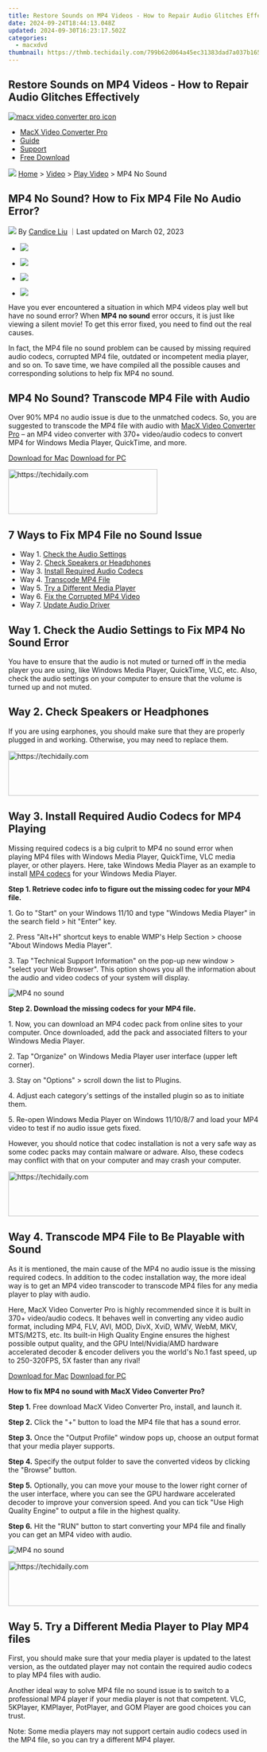 ```yaml
---
title: Restore Sounds on MP4 Videos - How to Repair Audio Glitches Effectively
date: 2024-09-24T18:44:13.048Z
updated: 2024-09-30T16:23:17.502Z
categories:
  - macxdvd
thumbnail: https://thmb.techidaily.com/799b62d064a45ec31383dad7a037b165e61e53db2f1095b1f1474aef4ef5c21f.png
---
```


## Restore Sounds on MP4 Videos - How to Repair Audio Glitches Effectively

[![macx video converter pro icon](https://www.macxdvd.com/mac-dvd-video-converter-how-to/../image-style/new-seo/icon11.png)](https://tools.techidaily.com/macxdvd/products/)

* [MacX Video Converter Pro](https://tools.techidaily.com/macxdvd/products/)
* [Guide](https://tools.techidaily.com/macxdvd/products/)
* [Support](https://tools.techidaily.com/macxdvd/products/)
* [Free Download](https://tools.techidaily.com/macxdvd/products/)

![](https://www.macxdvd.com/mac-dvd-video-converter-how-to/../image-style/new-seo/icon7.png) [Home](https://tools.techidaily.com/macxdvd/products/) \> [Video](https://tools.techidaily.com/macxdvd/products/) \> [Play Video](https://tools.techidaily.com/macxdvd/products/) \> MP4 No Sound

## MP4 No Sound? How to Fix MP4 File No Audio Error?

![](https://www.macxdvd.com/mac-dvd-video-converter-how-to/../image-style/new-seo/icon6.png) By [Candice Liu](https://tools.techidaily.com/macxdvd/products/) ｜Last updated on March 02, 2023

* [![](https://www.macxdvd.com/mac-dvd-video-converter-how-to/../image-style/new-seo/share-fa.jpg)](https://www.facebook.com/sharer/sharer.php?u=https://www.macxdvd.com/mac-dvd-video-converter-how-to/mp4-no-sound-fixed.htm)
* [![](https://www.macxdvd.com/mac-dvd-video-converter-how-to/../image-style/new-seo/share-tw.jpg)](https://twitter.com/intent/tweet?url=https://www.macxdvd.com/mac-dvd-video-converter-how-to/mp4-no-sound-fixed.htm&text=)
* [![](https://www.macxdvd.com/mac-dvd-video-converter-how-to/../image-style/new-seo/share-go.jpg)](https://pinterest.com/pin/create/button/?url=https://www.macxdvd.com/mac-dvd-video-converter-how-to/mp4-no-sound-fixed.htm&media=&description=)

* [![](https://www.macxdvd.com/mac-dvd-video-converter-how-to/../image-style/new-seo/share-in.jpg)](https://www.linkedin.com/shareArticle?mini=true&url=https://www.macxdvd.com/mac-dvd-video-converter-how-to/mp4-no-sound-fixed.htm&title=&summary=&source=)

Have you ever encountered a situation in which MP4 videos play well but have no sound error? When **MP4 no sound** error occurs, it is just like viewing a silent movie! To get this error fixed, you need to find out the real causes.

In fact, the MP4 file no sound problem can be caused by missing required audio codecs, corrupted MP4 file, outdated or incompetent media player, and so on. To save time, we have compiled all the possible causes and corresponding solutions to help fix MP4 no sound.

## MP4 No Sound? Transcode MP4 File with Audio

Over 90% MP4 no audio issue is due to the unmatched codecs. So, you are suggested to transcode the MP4 file with audio with [MacX Video Converter Pro](https://tools.techidaily.com/macxdvd/products/) – an MP4 video converter with 370+ video/audio codecs to convert MP4 for Windows Media Player, QuickTime, and more.

[Download for Mac](https://tools.techidaily.com/macxdvd/products/) [Download for PC](https://tools.techidaily.com/macxdvd/products/) 

<!-- affiliate ads begin -->
<a href="https://aligracehair.sjv.io/c/5597632/1925468/19272" target="_top" id="1925468">
  <img src="//a.impactradius-go.com/display-ad/19272-1925468" border="0" alt="https://techidaily.com" width="300" height="90"/>
</a>
<img height="0" width="0" src="https://aligracehair.sjv.io/i/5597632/1925468/19272" style="position:absolute;visibility:hidden;" border="0" />
<!-- affiliate ads end -->

## 7 Ways to Fix MP4 File no Sound Issue

* Way 1\. [Check the Audio Settings](https://tools.techidaily.com/macxdvd/products/)
* Way 2\. [Check Speakers or Headphones](https://tools.techidaily.com/macxdvd/products/)
* Way 3\. [Install Required Audio Codecs](https://tools.techidaily.com/macxdvd/products/)
* Way 4\. [Transcode MP4 File](https://tools.techidaily.com/macxdvd/products/)
* Way 5\. [Try a Different Media Player](https://tools.techidaily.com/macxdvd/products/)
* Way 6\. [Fix the Corrupted MP4 Video](https://tools.techidaily.com/macxdvd/products/)
* Way 7\. [Update Audio Driver](https://tools.techidaily.com/macxdvd/products/)

## Way 1\. Check the Audio Settings to Fix MP4 No Sound Error

You have to ensure that the audio is not muted or turned off in the media player you are using, like Windows Media Player, QuickTime, VLC, etc. Also, check the audio settings on your computer to ensure that the volume is turned up and not muted.

## Way 2\. Check Speakers or Headphones

If you are using earphones, you should make sure that they are properly plugged in and working. Otherwise, you may need to replace them.

<!-- affiliate ads begin -->
<a href="https://ephamedtechinc.pxf.io/c/5597632/2137226/26400" target="_top" id="2137226">
  <img src="//a.impactradius-go.com/display-ad/26400-2137226" border="0" alt="https://techidaily.com" width="728" height="90"/>
</a>
<img height="0" width="0" src="https://ephamedtechinc.pxf.io/i/5597632/2137226/26400" style="position:absolute;visibility:hidden;" border="0" />
<!-- affiliate ads end -->

## Way 3\. Install Required Audio Codecs for MP4 Playing

Missing required codecs is a big culprit to MP4 no sound error when playing MP4 files with Windows Media Player, QuickTime, VLC media player, or other players. Here, take Windows Media Player as an example to install [MP4 codecs](https://tools.techidaily.com/macxdvd/products/) for your Windows Media Player.

**Step 1\. Retrieve codec info to figure out the missing codec for your MP4 file.**

1\. Go to "Start" on your Windows 11/10 and type "Windows Media Player" in the search field > hit "Enter" key.

2\. Press "Alt+H" shortcut keys to enable WMP's Help Section > choose "About Windows Media Player".

3\. Tap "Technical Support Information" on the pop-up new window > "select your Web Browser". This option shows you all the information about the audio and video codecs of your system will display.

![MP4 no sound](https://www.macxdvd.com/mac-dvd-video-converter-how-to/article-image/wmp-video-audio-codecs-info.jpg) 

**Step 2\. Download the missing codecs for your MP4 file.**

1\. Now, you can download an MP4 codec pack from online sites to your computer. Once downloaded, add the pack and associated filters to your Windows Media Player. 

2\. Tap "Organize" on Windows Media Player user interface (upper left corner).

3\. Stay on "Options" > scroll down the list to Plugins. 

4\. Adjust each category's settings of the installed plugin so as to initiate them.

5\. Re-open Windows Media Player on Windows 11/10/8/7 and load your MP4 video to test if no audio issue gets fixed.

However, you should notice that codec installation is not a very safe way as some codec packs may contain malware or adware. Also, these codecs may conflict with that on your computer and may crash your computer.

<!-- affiliate ads begin -->
<a href="https://aligracehair.sjv.io/c/5597632/1880944/19272" target="_top" id="1880944">
  <img src="//a.impactradius-go.com/display-ad/19272-1880944" border="0" alt="https://techidaily.com" width="728" height="90"/>
</a>
<img height="0" width="0" src="https://aligracehair.sjv.io/i/5597632/1880944/19272" style="position:absolute;visibility:hidden;" border="0" />
<!-- affiliate ads end -->

## Way 4\. Transcode MP4 File to Be Playable with Sound

As it is mentioned, the main cause of the MP4 no audio issue is the missing required codecs. In addition to the codec installation way, the more ideal way is to get an MP4 video transcoder to transcode MP4 files for any media player to play with audio.

Here, MacX Video Converter Pro is highly recommended since it is built in 370+ video/audio codecs. It behaves well in converting any video audio format, including MP4, FLV, AVI, MOD, DivX, XviD, WMV, WebM, MKV, MTS/M2TS, etc. Its built-in High Quality Engine ensures the highest possible output quality, and the GPU Intel/Nvidia/AMD hardware accelerated decoder & encoder delivers you the world's No.1 fast speed, up to 250-320FPS, 5X faster than any rival!

[Download for Mac](https://tools.techidaily.com/macxdvd/products/) [Download for PC](https://tools.techidaily.com/macxdvd/products/) 

**How to fix MP4 no sound with MacX Video Converter Pro?**

**Step 1\.** Free download MacX Video Converter Pro, install, and launch it. 

**Step 2\.** Click the "+" button to load the MP4 file that has a sound error. 

**Step 3\.** Once the "Output Profile" window pops up, choose an output format that your media player supports.

**Step 4\.** Specify the output folder to save the converted videos by clicking the "Browse" button.

**Step 5\.** Optionally, you can move your mouse to the lower right corner of the user interface, where you can see the GPU hardware accelerated decoder to improve your conversion speed. And you can tick "Use High Quality Engine" to output a file in the highest quality.

**Step 6\.** Hit the "RUN" button to start converting your MP4 file and finally you can get an MP4 video with audio.

![MP4 no sound](https://www.macxdvd.com/mac-dvd-video-converter-how-to/article-image/mp4player7.png) 

<!-- affiliate ads begin -->
<a href="https://aligracehair.sjv.io/c/5597632/2027181/19272" target="_top" id="2027181">
  <img src="//a.impactradius-go.com/display-ad/19272-2027181" border="0" alt="https://techidaily.com" width="728" height="90"/>
</a>
<img height="0" width="0" src="https://aligracehair.sjv.io/i/5597632/2027181/19272" style="position:absolute;visibility:hidden;" border="0" />
<!-- affiliate ads end -->

## Way 5\. Try a Different Media Player to Play MP4 files

First, you should make sure that your media player is updated to the latest version, as the outdated player may not contain the required audio codecs to play MP4 files with audio.

Another ideal way to solve MP4 file no sound issue is to switch to a professional MP4 player if your media player is not that competent. VLC, 5KPlayer, KMPlayer, PotPlayer, and GOM Player are good choices you can trust. 

Note: Some media players may not support certain audio codecs used in the MP4 file, so you can try a different MP4 player.

<!-- affiliate ads begin -->
<span id="1424533">
					<video width="864" height="1536" style="cursor:pointer"
           poster="//a.impactradius-go.com/display-clicktoplayimage/1424533.png"
           onclick="if(!this.playClicked){this.play();this.setAttribute('controls',true);this.playClicked=true;}">
	   <source src="//a.impactradius-go.com/display-ad/16446-1424533">
	   <img src="//a.impactradius-go.com/display-clicktoplayimage/1424533.png" style="border: none; height: 100%; width: 100%; object-fit: contain">
	</video>
	<div style="width:540px;text-align:center"><a href="javascript:window.open(decodeURIComponent('https%3A%2F%2Flaganoo.pxf.io%2Fc%2F5597632%2F1424533%2F16446'), '_blank');void(0);">Click here</a></div>
</span>
<img height="0" width="0" src="https://imp.pxf.io/i/5597632/1424533/16446" style="position:absolute;visibility:hidden;" border="0" />
<!-- affiliate ads end -->

## Way 6\. Fix the Corrupted MP4 Video

When your MP4 video has no sound, chances are probably that your MP4 file has been damaged or corrupted. The corruption happens during video recording, transferring, or downloading. To solve this issue, you need to download a video repair tool to [repair corrupted MP4 files](https://tools.techidaily.com/macxdvd/products/) first before playback. 

## Way 7\. Update Audio Driver

Also, you are suggested to check that your computer’s audio drivers are up-to-date and properly configured. You can check for updates through your computer's device manager or the manufacturer's website.

## More about MP4 File No Sound Error

<!-- affiliate ads begin -->
<a href="https://appsumo.8odi.net/c/5597632/2082530/7443" target="_top" id="2082530">
  <img src="//a.impactradius-go.com/display-ad/7443-2082530" border="0" alt="https://techidaily.com" width="728" height="90"/>
</a>
<img height="0" width="0" src="https://appsumo.8odi.net/i/5597632/2082530/7443" style="position:absolute;visibility:hidden;" border="0" />
<!-- affiliate ads end -->

### 1\. Why does my MP4 file have no audio?

* There are missing or faulty audio codecs.
* The MP4 file has been corrupted.
* Your media player is outdated or incompetent.

MP4 is a container format that can contain various video and audio codecs. So, if your media player does not support the audio codec, like WMA, LPCM, DTS-HD, MP3, AAC, AC-3, Opus, etc. contained in your MP4 file, the MP4 no audio error will happen. Also, if the MP4 file has been corrupted, you may play the video with no audio. Another main reason is your media player doesn’t support the audio codecs/formats.

### 2\. Does MP4 support audio?

Yes. MP4 is a container format that can contain both video and audio files. Also, other data like subtitles and still images can also be stored.

### 3\. How do I get sound on an MP4 video?

First, you should make sure the hardware like the computer’s voice setting isn’t muted and the media player supports your MP4 file. If your MP4 file itself has an error, you’d better convert it with audio first.

### 4\. How to play MP4 files?

To play MP4 files, you need to get a professional MP4 player that has the ability to play any MP4 file without the need to install an external MP4 codec pack. The suggested options are VLC, PotPlayer, 5KPlayer, GOM Player, INNA and so on.

### 5\. How to fix ‘iMovie is missing audio from MP4’ error?

The reason for iMovie MP4 no sound is that iMovie only accepts MP4 files encoded by MPEG4/AAC or H.264/AAC data. Yet, MP4 is a video container format that may contain various audio and video codecs (and sometimes even subtitle streams incl.). If the MP4 file is not encoded with the iMovie support codec, iMovie won't import this kind of MP4 video. This case is also as same as that of other video editors like Premiere Pro or Davinci Resolve.

To solve this, the best way is to convert MP4 to the [best format for iMovie](https://tools.techidaily.com/macxdvd/products/) so as to import it to iMovie with sound.

In conclusion, the MP4 file no sound error can be caused by diverse reasons, including missing required audio codecs, corrupted MP4 file, outdated media player, muted voice settings, and so on. We have found corresponding solutions to each case to help you solve the error. You can check your problem and find a proper way in this article.

BTW, as most of the MP4 no audio issues are caused by missing codecs or incompatible format, the best way is to convert an MP4 video to be playable with a video converter like MacX Video Converter Pro.

**Download MP4 Video Converter to Solve MP4 No Souns Issue ↓↓↓**

[Download for Mac](https://tools.techidaily.com/macxdvd/products/) [Download for PC](https://tools.techidaily.com/macxdvd/products/) 

ABOUT THE AUTHOR

![author- candice](https://www.macxdvd.com/mac-dvd-video-converter-how-to/../image-style/new-seo/candice.png) 

<!-- affiliate ads begin -->
<a href="https://appsumo.8odi.net/c/5597632/2123738/7443" target="_top" id="2123738">
  <img src="//a.impactradius-go.com/display-ad/7443-2123738" border="0" alt="https://techidaily.com" width="600" height="90"/>
</a>
<img height="0" width="0" src="https://appsumo.8odi.net/i/5597632/2123738/7443" style="position:absolute;visibility:hidden;" border="0" />
<!-- affiliate ads end -->

[Candice Liu ![](https://www.macxdvd.com/mac-dvd-video-converter-how-to/../image-style/new-seo/share-in1.jpg)](https://www.linkedin.com/in/candice-liu-444483a3/) 

Candice's particularly skilled in writing and sharing video-related contents. Her guides cover from deep-seated video/audio parameters, to media entertainment on different platforms. She also enjoys shooting and processing videos by herself for a more reliable basis of informative info with her articles, which are never at the expense of eliminating an entertaining read.

Related Articles

![](https://www.macxdvd.com/mac-dvd-video-converter-how-to/../image-style/new-seo/pic7.jpg)

[\[Solved\] Why No Audio When Importing MP4 to iMovie?](https://tools.techidaily.com/macxdvd/products/) 

![](https://www.macxdvd.com/mac-dvd-video-converter-how-to/../image-style/new-seo/pic6.jpg)

[MP4 Video Format Definition, Pros, Comparison and Usages](https://tools.techidaily.com/macxdvd/products/) 

![](https://www.macxdvd.com/mac-dvd-video-converter-how-to/../image-style/new-seo/pic5.jpg)

[How to Play MP4 Videos on macOS without Issue](https://tools.techidaily.com/macxdvd/products/) 

![](https://www.macxdvd.com/mac-dvd-video-converter-how-to/../image-style/new-seo/pic4.jpg)

<!-- affiliate ads begin -->
<a href="https://jalbum-affiliate-program.sjv.io/c/5597632/1584040/17916" target="_top" id="1584040">
  <img src="//a.impactradius-go.com/display-ad/17916-1584040" border="0" alt="https://techidaily.com" width="728" height="90"/>
</a>
<img height="0" width="0" src="https://jalbum-affiliate-program.sjv.io/i/5597632/1584040/17916" style="position:absolute;visibility:hidden;" border="0" />
<!-- affiliate ads end -->

[Top Free MP4 Converter Mac to Convert Video to MP4 in HQ](https://tools.techidaily.com/macxdvd/products/) 

![](https://www.macxdvd.com/mac-dvd-video-converter-how-to/../image-style/new-seo/pic3.jpg)

[MP4 VS MOV: What Is the Difference Between MOV and MP4](https://tools.techidaily.com/macxdvd/products/) 

![](https://www.macxdvd.com/mac-dvd-video-converter-how-to/../image-style/new-seo/pic2.jpg)

[Best Free MP4 Video Player for macOS](https://tools.techidaily.com/macxdvd/products/) 

![Digiarty Software](https://www.macxdvd.com/mac-dvd-video-converter-how-to/../icon/logo.png) 

Digiarty Software, Inc. (MacXDVD) is a leader in delivering stable multimedia software applications for worldwide users since its establishment in 2006.

### Hot Products

* [MacX DVD Ripper Pro](https://tools.techidaily.com/macxdvd/products/)
* [MacX Video Converter Pro](https://tools.techidaily.com/macxdvd/products/)
* [MacX MediaTrans](https://tools.techidaily.com/macxdvd/products/)

### Tips and Tricks

* [DVD Topics >>](https://tools.techidaily.com/macxdvd/products/)
* [Video Solutions >>](https://tools.techidaily.com/macxdvd/products/)
* [Data Transfer >>](https://tools.techidaily.com/macxdvd/products/)
* [Online Video >>](https://tools.techidaily.com/macxdvd/products/)
* [Hot Topics >>](https://tools.techidaily.com/macxdvd/products/)

### Company

* [About Us >>](https://tools.techidaily.com/macxdvd/products/)
* [Tech & Sales FAQ >>](https://tools.techidaily.com/macxdvd/products/)
* [User Guides >>](https://tools.techidaily.com/macxdvd/products/)
* [Contact Us >>](https://tools.techidaily.com/macxdvd/products/)
* [Partner >>](https://tools.techidaily.com/macxdvd/products/)

[Home](https://tools.techidaily.com/macxdvd/products/) | [About](https://tools.techidaily.com/macxdvd/products/) | [Privacy Policy](https://tools.techidaily.com/macxdvd/products/) | [Terms and Conditions](https://tools.techidaily.com/macxdvd/products/) | [License Agreement](https://tools.techidaily.com/macxdvd/products/) | [Resource](https://tools.techidaily.com/macxdvd/products/) | [News](https://tools.techidaily.com/macxdvd/products/) | [Contact Us](https://tools.techidaily.com/macxdvd/products/)

Copyright © 2024 Digiarty Software, Inc (MacXDVD). All rights reserved

Apple, the Apple logo, Mac, iPhone, iPad, iPod and iTunes are trademarks of Apple Inc, registered in the U.S. and other countries.  
Digiarty Software is not developed by or affiliated with Apple Inc.

<ins class="adsbygoogle"
     style="display:block"
     data-ad-format="autorelaxed"
     data-ad-client="ca-pub-7571918770474297"
     data-ad-slot="1223367746"></ins>

<ins class="adsbygoogle"
     style="display:block"
     data-ad-client="ca-pub-7571918770474297"
     data-ad-slot="8358498916"
     data-ad-format="auto"
     data-full-width-responsive="true"></ins>

<span class="atpl-alsoreadstyle">Also read:</span>
<div><ul>
<li><a href="https://instagram-videos.techidaily.com/new-2024-approved-harmonize-video-quality-with-instagrams-visual-theme/"><u>[New] 2024 Approved Harmonize Video Quality with Instagram's Visual Theme</u></a></li>
<li><a href="https://vp-tips.techidaily.com/updated-2024-approved-camera-roundup-top-picks-for-superior-videography/"><u>[Updated] 2024 Approved Camera Roundup Top Picks for Superior Videography</u></a></li>
<li><a href="https://vp-tips.techidaily.com/updated-sharpen-your-skills-with-these-essential-pixlr-tips-for-2024/"><u>[Updated] Sharpen Your Skills with These Essential Pixlr Tips for 2024</u></a></li>
<li><a href="https://solve-help.techidaily.com/iuoajoocrplusodquocueocvplusobruayoowdjplusockuwujowfqoobqplusocreodoplusodlplusodgeodoplusobmeociplusajiplusw8leobjtog44k44kk44og44op44ox44k55qmf6io95luy4460/"><u>「クリスタの映像を完全にキャプチャする手引き: タイムラプス機能付きガイド」</u></a></li>
<li><a href="https://article-tips.techidaily.com/2024-approved-full-review-of-lg-bp350-from-screen-brightness-to-audio-output/"><u>2024 Approved Full Review of LG BP350 - From Screen Brightness to Audio Output</u></a></li>
<li><a href="https://phone-solutions.techidaily.com/can-t-view-mkv-movies-content-on-xiaomi-redmi-note-12t-pro-by-aiseesoft-video-converter-play-mkv-on-android/"><u>Can’t view MKV movies content on Xiaomi Redmi Note 12T Pro</u></a></li>
<li><a href="https://easy-unlock-android.techidaily.com/complete-review-and-guide-to-techeligible-frp-bypass-and-more-for-realme-11-proplus-by-drfone-android/"><u>Complete Review & Guide to Techeligible FRP Bypass and More For Realme 11 Pro+</u></a></li>
<li><a href="https://win-amazing.techidaily.com/effortless-navigation-with-logitech-mx-master-software-setup-tutorials/"><u>Effortless Navigation with Logitech MX Master: Software Setup Tutorials</u></a></li>
<li><a href="https://solve-help.techidaily.com/how-to-divide-a-large-audio-track-into-multiple-cue-tracks-using-the-ultimate-splitting-tool/"><u>How to Divide a Large Audio Track Into Multiple CUE Tracks Using the Ultimate Splitting Tool</u></a></li>
<li><a href="https://blog-min.techidaily.com/how-to-recover-lost-data-of-iphone-14-plus-drfone-by-drfone-ios-data-recovery-ios-data-recovery/"><u>How To Recover Lost Data of iPhone 14 Plus? | Dr.fone</u></a></li>
<li><a href="https://solve-help.techidaily.com/improving-sound-clarity-a-users-manual-on-modifying-wav-bitrates-for-superior-audio-files/"><u>Improving Sound Clarity: A User's Manual on Modifying WAV Bitrates for Superior Audio Files</u></a></li>
<li><a href="https://pokemon-go-android.techidaily.com/in-2024-how-do-you-get-sun-stone-evolutions-in-pokemon-for-honor-magic-5-lite-drfone-by-drfone-virtual-android/"><u>In 2024, How Do You Get Sun Stone Evolutions in Pokémon For Honor Magic 5 Lite? | Dr.fone</u></a></li>
<li><a href="https://solve-help.techidaily.com/master-the-art-of-silent-screen-recording-on-bereal-the-comprehensive-notification-free-guide-you-need-now/"><u>Master the Art of Silent Screen Recording on BeReal - The Comprehensive, Notification-Free Guide You Need Now</u></a></li>
<li><a href="https://solve-help.techidaily.com/mastering-media-exchange-a-step-by-step-tutorial-on-webm-file-management-in-premiere-pro/"><u>Mastering Media Exchange: A Step-by-Step Tutorial on WebM File Management in Premiere Pro</u></a></li>
<li><a href="https://solve-help.techidaily.com/merging-mp4-videos-seamlessly-the-ultimate-guide-on-windows-11/"><u>Merging MP4 Videos Seamlessly: The Ultimate Guide on Windows 11</u></a></li>
<li><a href="https://solve-help.techidaily.com/microsoft-word/"><u>Microsoft Wordにおける効果的な音声と動画の記録手順</u></a></li>
<li><a href="https://solve-help.techidaily.com/mp4-to-wav-conversion-websites-no-installation-required/"><u>MP4 to WAV Conversion Websites - No Installation Required!</u></a></li>
<li><a href="https://solve-help.techidaily.com/mp4gif202-48/"><u>MP4からGIFへ変換!「202 4」のおすすめサイトトップ8選び:ガイド</u></a></li>
<li><a href="https://win11.techidaily.com/tackling-failed-task-execution-in-windows-with-error-0x8007000f/"><u>Tackling Failed Task Execution in Windows with Error 0X8007000f</u></a></li>
</ul></div>


